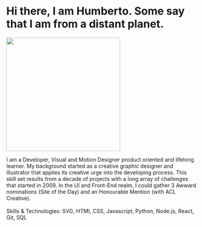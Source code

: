  <h1>Hi there, I am Humberto. Some say that I am from a distant planet.</h1>


<div class="image style=" width:35%;
   left:0;
   background:black;
   position:absolute;">
   <img src="https://illustratetheweb.com/images/saucer.svg" width="300px" />
</div>
<p align="left" style=" with:60%;
    float:right;
    position:relative">
I am a Developer, Visual and Motion Designer product oriented and lifelong learner. My background started as a creative graphic designer and illustrator that applies its creative urge into the developing process.
This skill set results from a decade of projects with a long array of challenges that started in 2009.  In the UI and Front-End realm, I could gather 3 Awward nominations (Site of the Day) and an Honourable Mention (with ACL Creative).
   <br/><br/>
Skills & Technologies: SVG, HTMl, CSS, Javascript, Python, Node.js, React, Git, SQL
</p>



